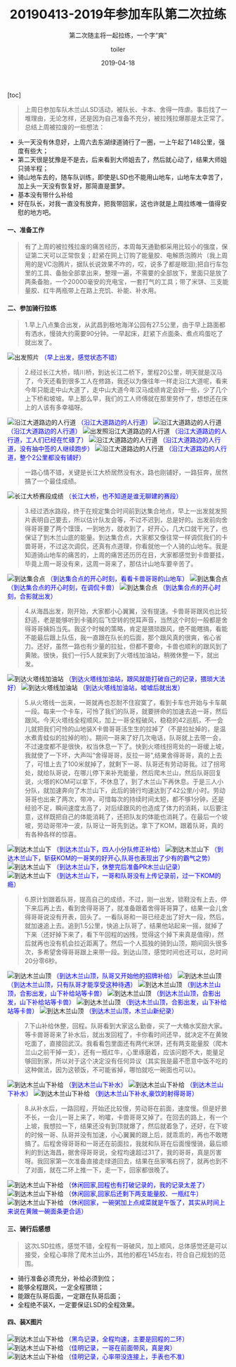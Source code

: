 ﻿---
layout:     post
title:      20190413-2019年参加车队第二次拉练
subtitle:   第二次随主将一起拉练，一个字“爽”
date:       2019-04-18
author:     toiler
header-img: img/bike-img/20190413/9999.jpg
catalog: true
tags:
    - 休闲
    - 骑行活动
---
[toc]
> 上周日参加车队木兰山LSD活动，被队长、卡本、舍得一阵虐。事后找了一堆理由，无论怎样，还是因为自己准备不充分，被拉残拉爆那是太正常了。总结上周被拉废的一些想法：
- 头一天没有休息好，上周六去东湖绿道骑行了一圈，一上午起了148公里，强度有些大；
- 第二天很是犹豫是不是去，后来看到大师姐去了，然后就心动了，结果大师姐只骑半程；
- 骑山地车去的，随车队训练，即使是LSD也不能用山地车，山地车太幸苦了，加上头一天没有恢复好，那简直是噩梦。
- 基本没有带什么补给
- 好在队长，对我一直没有放弃，把我带回家，这也许就是上周拉练唯一值得安慰的地方吧。

#### 一、准备工作
> 有了上周的被拉残拉废的痛苦经历，本周每天通勤都采用比较小的强度，保证第二天可以正常恢复；赶紧在网上订购了能量胶、电解质泡腾片（我上周用的是VC泡腾片，据队长说效果不咋的，哎，说多了都是眼泪);把自行车包里的工具、备胎全部拿出来，整理一遍，不需要的全部放下，里面只是放了两条备胎，一个20000毫安的充电宝，一套打气的工具；带了米饼、三支能量胶、红牛两瓶带上在路上充饥、补能、补水用。

#### 二、参加骑行拉练
> 1.早上八点集合出发，从武昌到极地海洋公园有27.5公里，由于早上路面都有洒水，慢骑大约需要90分钟。一早起床，赶紧下点面条、煮点鸡蛋吃了就出发了。

![出发照片](https://laodongrenmin.github.io/img/bike-img/20190413/0006.jpg) <font color='#0000FF' font-size='18px'>（早上出发，感觉状态不错）</font>

> 2.经过长江大桥，晴川桥，到达长江二桥下，里程20公里，明天就是汉马了，今天还看到很多工人在修路，我还以为像往年一样走沿江大道呢，看来今年只能走中山大道了，走中山大道今年汉马成绩肯定会好一些，少了几个上下桥和坡坡。早上那么早，我们的工人师傅就在那里劳作了，想想还在床上的人该有多幸福呀。

![沿江大道路边的人行道](https://laodongrenmin.github.io/img/bike-img/20190413/0007.jpg) <font color='#0000FF' font-size='18px'>（沿江大道路边的人行道）</font>
![沿江大道路边的人行道](https://laodongrenmin.github.io/img/bike-img/20190413/0008.jpg) <font color='#0000FF' font-size='18px'>（沿江大道路边的人行道）</font>
![出发照沿江大道路边的人行道](https://laodongrenmin.github.io/img/bike-img/20190413/0009.jpg) <font color='#0000FF' font-size='18px'>（沿江大道路边的人行道，工人们已经在忙碌了）</font>
![沿江大道路边的人行道](https://laodongrenmin.github.io/img/bike-img/20190413/0010.jpg) <font color='#0000FF' font-size='18px'>（沿江大道路边的人行道，没有抽中签的人继续跑步）</font>
![沿江大道路边的人行道](https://laodongrenmin.github.io/img/bike-img/20190413/0011.jpg) <font color='#0000FF' font-size='18px'>（沿江大道路边的人行道，整个2公里都没有铺好）</font>
> 一路心情不错，关键是长江大桥居然没有水，路也刚铺好，一路狂奔，居然搞了一个最佳成绩。

![长江大桥赛段成绩](https://laodongrenmin.github.io/img/bike-img/20190413/0000.jpg) <font color='#0000FF' font-size='18px'>（长江大桥，也不知道是谁无聊建的赛段）</font>

> 3.经过洒水路段，终于在规定集合时间前到达集合地点，早上一出发就发照片表明自己要去，所以估计队友会等，不过不迟到，总是好的。出发前向舍得哥哥要了两个馍馍，一到地方，就收到了，好开心，几大口就干光了，也保证了到木兰山底的能量。到达集合点，大家都又像往常一样调侃我们的卡兽哥哥，不过这次调侃，还真有点道理，你看就他一个人骑的山地车。我是知道骑山地车的痛苦的，上周的痛苦还历历在目，大家都感觉到卡兽要挂，毕竟上周一哥没有来，这周一哥来了，那估计山地车要辛苦了。

![到达集合点](https://laodongrenmin.github.io/img/bike-img/20190413/0013.jpg) <font color='#0000FF' font-size='18px'>（到达集合点的开心时刻，看看卡兽哥哥的山地车）</font>
![到达集合点](https://laodongrenmin.github.io/img/bike-img/20190413/0014.jpg) <font color='#0000FF' font-size='18px'>（到达集合点的开心时刻，在调侃卡兽）</font>
![到达集合点](https://laodongrenmin.github.io/img/bike-img/20190413/0022.jpg) <font color='#0000FF' font-size='18px'>（到达集合点的开心时刻，合影就出发）</font>

> 4.从海昌出发，刚开始，大家都小心翼翼，没有提速。卡兽哥哥跟风也比较舒适，老是能够听到卡骚的后飞空转的悦耳声音，当然这个时刻一般都是舍得哥哥姨妈当先。我这个时候的策略，肯定是猥琐跟风，绝不能瞎搞，看能不能最后跟上队伍，我一直跟在队长的后面，那个跟风真的很爽，省心省力。还好，虽然一路也有少量的拉扯，但都不要命，卡兽也顺利的跟风到了黄陂。很快，我们一行5人就来到了火塔线加油站，稍微休整一下，就出发。

![到达火塔线加油站](https://laodongrenmin.github.io/img/bike-img/20190413/0001.jpg) <font color='#0000FF' font-size='18px'>（到达火塔线加油站，跟风就能打破自己的记录，猥琐大法好）</font>
![到达火塔线加油站](https://laodongrenmin.github.io/img/bike-img/20190413/0023.jpg) <font color='#0000FF' font-size='18px'>（到达火塔线加油站，嘘嘘后就出发）</font>

> 5.从火塔线一出来，一哥就再也忍耐不住寂寞了，看到卡车也开始与卡车飙一段。每来一个卡车，可怜了我们的队哥，就要拼命的加速去追一哥，然后跟风。今天火塔线全程顺风，加上一哥全程破风，稳稳的42巡航，不一会儿就把我们可怜的山地装X卡兽哥哥活生生的拉掉了（不是拉扯掉的，是温水煮青蛙似的拉掉的哟）。期间一哥来了好几次电话，队哥就上去带一会，不过速度都不是很快，权当休息一下了。快到火塔线拐弯处的一哥缓上坡，我就使了一下坏，大声叫“舍得哥哥，反拉一哥",结果舍得哥哥，真的上去了，可惜上去了100米就掉了，就剩下一哥、队哥还有劳动哥我。过了拐弯处，就给队哥说，在哪儿停下来补充能量，然后爬木兰山，然后队哥回复说，火塔的KOM可以拿下，不休息了，到了木兰山下再休息。于是三人小分队，就加速奔向了木兰山下，此后的骑行均速达到了42公里/小时。劳动哥哥也出来了两次，带冲，可惜每次的持续时间太短，都不够1分钟，还是经验不足，瞬间速度太高了，对后续跟风的也造成了体力的消耗，以后要注意，这样既把自己的体能消耗了，还把队友的体能也消耗了。在最后一个坡坡，劳动哥带冲一波，队哥让一哥先到达。拿下了KOM，跟着队哥，真的有各种各样的惊喜。

![到达木兰山下](https://laodongrenmin.github.io/img/bike-img/20190413/0024.jpg) <font color='#0000FF' font-size='18px'>（到达木兰山下，四人小分队修正补给）</font>
![到达木兰山下](https://laodongrenmin.github.io/img/bike-img/20190413/0025.jpg) <font color='#0000FF' font-size='18px'>（到达木兰山下，斩获KOM的一哥笑的好开心,队哥也表现出了少有的霸气之势）</font>
![到达木兰山下](https://laodongrenmin.github.io/img/bike-img/20190413/0026.jpg) <font color='#0000FF' font-size='18px'>（到达木兰山下，休整完后准备PR木兰山记录）</font>
![到达木兰山下](https://laodongrenmin.github.io/img/bike-img/20190413/0002.jpg) <font color='#0000FF' font-size='18px'>（到达木兰山下，一哥和队哥没有上传记录前，过一下KOM的瘾）</font>

> 6.原计划跟着队哥，提高自己的成绩，不过，刚一出发，锁鞋没有上去，停下来后再上去，看到舍得哥哥了，就准备跟着舍得哥哥算了，结果一会儿舍得哥哥说没有开表，回头了。一看队哥和一哥已经走出了好大一段，然后，就加速追上去。追到1.5公里，快追上队哥了，结果他站起来一摇，就掉了下来（还好掉下来了，看下午回程的凶残，觉得这个掉下来真是值得)，然后就再也没有机会拉近距离了。然后一个人孤独的骑到山顶，期间回头很多次，多希望舍得哥哥跟上来带一段。到达山顶，感觉时间也还可以，总时间20分零6秒。

![到达木兰山顶](https://laodongrenmin.github.io/img/bike-img/20190413/0015.jpg) <font color='#0000FF' font-size='18px'>（到达木兰山顶，队哥又开始他的招牌补给）</font>
![到达木兰山顶](https://laodongrenmin.github.io/img/bike-img/20190413/0016.jpg) <font color='#0000FF' font-size='18px'>（到达木兰山顶，只有队哥才能享受这种待遇）</font>
![到达木兰山顶](https://laodongrenmin.github.io/img/bike-img/20190413/0019.jpg) <font color='#0000FF' font-size='18px'>（到达木兰山顶，合影出发，山下补给站等卡兽）</font>
![到达木兰山顶](https://laodongrenmin.github.io/img/bike-img/20190413/0027.jpg) <font color='#0000FF' font-size='18px'>（到达木兰山顶，合影出发，山下补给站等卡兽）</font>
![到达木兰山顶](https://laodongrenmin.github.io/img/bike-img/20190413/0028.jpg) <font color='#0000FF' font-size='18px'>（到达木兰山顶，合影出发，山下补给站等卡兽）</font>
![到达木兰山顶](https://laodongrenmin.github.io/img/bike-img/20190413/0003.jpg) <font color='#0000FF' font-size='18px'>（到达木兰山顶，木兰山新纪录）</font>

> 7.下山补给休整，回程。队哥看到大家这么勤奋，买了一大桶水奖励大家。等卡兽哥哥来了补水后，就出发回程了，卡你看时间还早，就决定不在黄陂吃面了，直接回武汉。我看看包里面还有两代米饼，还有两支能量胶（爬木兰山之前干掉一支），还有一瓶红牛，心里琢磨着，应该问题不大，能量足够回到家，所以对于这个决定没有任何异议（其实我是最不愿意中饭不吃的这种做法，因为这顿饭，不可能省掉，哪怕就吃一碗面也可以)。

![到达木兰山下补给](https://laodongrenmin.github.io/img/bike-img/20190413/0030.jpg) <font color='#0000FF' font-size='18px'>（到达木兰山下补水）</font>
![到达木兰山下补给](https://laodongrenmin.github.io/img/bike-img/20190413/0031.jpg) <font color='#0000FF' font-size='18px'>（到达木兰山下补水）</font>
![到达木兰山下补给](https://laodongrenmin.github.io/img/bike-img/20190413/0020.jpg) <font color='#0000FF' font-size='18px'>（到达木兰山下补水,豪饮的射得哥哥）</font>

> 8.从补水后，一路回程，开始还比较慢，劳动哥在前面，速度慢。但是好景不长，一会儿一哥上来了，哟嚯，卡兽哥哥又掉了。在回去的路上，有一个上坡，我想拉一下，结果还没有到顶就爆了，然后就着急了，还好，在下坡的时候一哥、队哥并没有加速，小心翼翼的跟上后，就乖乖的，再也不敢瞎搞了。后程舍得哥哥和一哥还在前面拉，我就和队哥在后面慢慢骑，最后顺利的到达海昌，据舍得哥哥说，全程均速超过31了，我的哥哥，真是厉害呀。我回家第一次准备直接走绿道回去，结果在岳家嘴右拐了，就再也到不了对面，就在二环上推一下，走一下，回家都很晚了。

![到达木兰山下补给](https://laodongrenmin.github.io/img/bike-img/20190413/0005.jpg) <font color='#0000FF' font-size='18px'>（休闲回家,回程也有打破记录的，我的记录太差了）</font>
![到达木兰山下补给](https://laodongrenmin.github.io/img/bike-img/20190413/0004.jpg) <font color='#0000FF' font-size='18px'>（休闲回家,回家后还剩下两支能量胶、一瓶红牛）</font>
![到达木兰山下补给](https://laodongrenmin.github.io/img/bike-img/20190413/0021.jpg) <font color='#0000FF' font-size='18px'>（休闲回家，一碗粥加上点咸菜就是午饭了，其实从时间上来说在黄陂一碗面条更合适）</font>

#### 三、骑行后感想
> 这次LSD拉练，感觉不错，全程有一哥破风，加上顺风，总体感觉还是可以接受，全程心率除了爬木兰山外，其他的都在145左右，符合自己规划的范围。
- 骑行准备必须充分，补给必须到位；
- 能够全程跟风，一定全程猥琐；
- 能跟在队哥后面，一定跟在队哥后面；
- 全程绝不装X，一定要保证LSD的全程效果。

#### 四、装X图片

![到达木兰山下补给](https://laodongrenmin.github.io/img/bike-img/20190413/0099.jpg) <font color='#0000FF' font-size='18px'>（黑鸟记录，全程均速，主要是回程的二环）</font>
![到达木兰山下补给](https://laodongrenmin.github.io/img/bike-img/20190413/0098.jpg) <font color='#0000FF' font-size='18px'>（佳明记录，一哥在前面带风，真是爽）</font>
![到达木兰山下补给](https://laodongrenmin.github.io/img/bike-img/20190413/0097.jpg) <font color='#0000FF' font-size='18px'>（佳明记录，心率带没连接上，手表也不准）</font>
